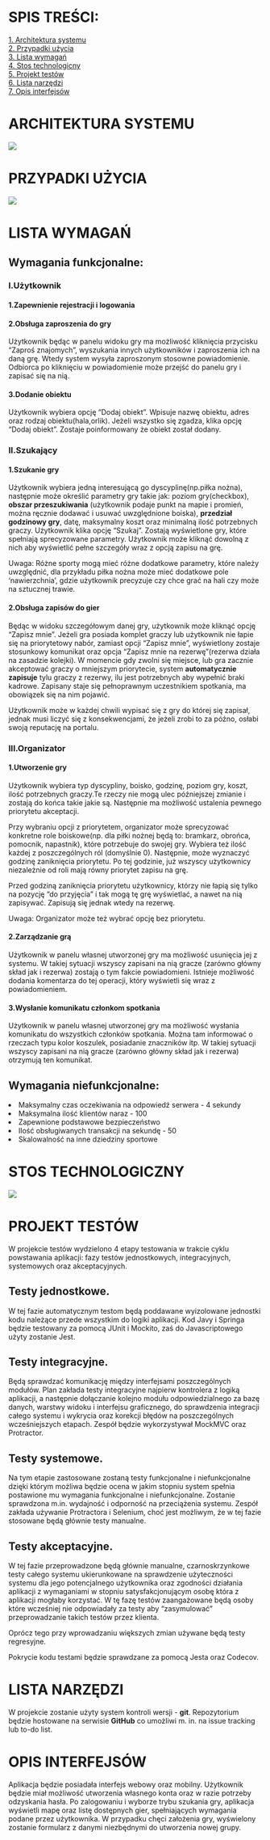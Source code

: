 # SPIS TREŚCI:
[1. Architektura systemu](#architektura-systemu)
<br>
[2. Przypadki użycia](#przypadki-użycia)
<br> 
[3. Lista wymagań](#lista-wymagań)
<br>
[4. Stos technologicny](#stos-technologiczny)
<br>
[5. Projekt testów](#projekt-testów)
<br>
[6. Lista narzędzi](#lista-narzędzi)
<br>
[7. Opis interfejsów](#opis-interfejsów)

# ARCHITEKTURA SYSTEMU
<img src="https://images.tinypic.pl/i/00974/t5dnp3l8q4fu.png">

# PRZYPADKI UŻYCIA
<img src="https://raw.githubusercontent.com/bartlomiejzachariasz/IO_project/master/use_cases.png?token=ArA1VHIGytvLByIJcdzL8oGqQYKlp2eqks5b_sw1wA%3D%3D">

# LISTA WYMAGAŃ

## Wymagania funkcjonalne:

### I.Użytkownik

#### 1.Zapewnienie rejestracji i logowania

#### 2.Obsługa zaproszenia do gry

Użytkownik będąc w panelu widoku gry ma możliwość kliknięcia przycisku “Zaproś znajomych”, wyszukania innych użytkowników i zaproszenia ich na daną grę. Wtedy system wysyła zaproszonym stosowne powiadomienie. Odbiorca po kliknięciu w powiadomienie może przejść do panelu gry i zapisać się na nią.

#### 3.Dodanie obiektu

Użytkownik wybiera opcję “Dodaj obiekt”. Wpisuje nazwę obiektu, adres oraz rodzaj obiektu(hala,orlik). Jeżeli wszystko się zgadza, klika opcję “Dodaj obiekt”. Zostaje poinformowany że obiekt został dodany.

### II.Szukający

#### 1.Szukanie gry 

Użytkownik wybiera jedną interesującą go dyscyplinę(np.piłka nożna), następnie może określić parametry gry takie jak: poziom gry(checkbox), <b>obszar przeszukiwania</b> (użytkownik podaje punkt na mapie i promień, można ręcznie dodawać i usuwać uwzględnione boiska), <b>przedział godzinowy gry</b>, datę, maksymalny koszt oraz minimalną ilość potrzebnych graczy. Użytkownik klika opcję “Szukaj”. Zostają wyświetlone gry, które spełniają sprecyzowane parametry. Użytkownik może kliknąć dowolną z nich aby wyświetlić pełne szczegóły wraz z opcją zapisu na grę.

Uwaga: Różne sporty mogą mieć różne dodatkowe parametry, które należy uwzględnić, dla przykładu piłka nożna może mieć dodatkowe pole ‘nawierzchnia’, gdzie użytkownik precyzuje czy chce grać na hali czy może na sztucznej trawie.

#### 2.Obsługa zapisów do gier

Będąc w widoku szczegółowym danej gry, użytkownik może kliknąć opcję “Zapisz mnie”.
Jeżeli gra posiada komplet graczy lub użytkownik nie łapie się na priorytetowy nabór, zamiast opcji “Zapisz mnie”, wyświetlony zostaje stosunkowy komunikat oraz opcja “Zapisz mnie na rezerwę”(rezerwa działa na zasadzie kolejki). W momencie gdy zwolni się miejsce, lub gra zacznie akceptować graczy o mniejszym priorytecie, system <b>automatycznie zapisuje</b> tylu graczy z rezerwy, ilu jest potrzebnych aby wypełnić braki kadrowe. Zapisany staje się pełnoprawnym uczestnikiem spotkania, ma obowiązek się na nim pojawić.

Użytkownik może w każdej chwili wypisać się z gry do której się zapisał, jednak musi liczyć się z konsekwencjami, że jeżeli zrobi to za późno, osłabi swoją reputację na portalu.

### III.Organizator

#### 1.Utworzenie gry

Użytkownik wybiera typ dyscypliny, boisko, godzinę, poziom gry, koszt, ilość potrzebnych graczy.Te rzeczy nie mogą ulec późniejszej zmianie i zostają do końca takie jakie są. Następnie ma możliwość ustalenia pewnego priorytetu akceptacji.

Przy wybraniu opcji z priorytetem, organizator może sprecyzować konkretne role boiskowe(np. dla piłki nożnej będą to: bramkarz, obrońca, pomocnik, napastnik), które potrzebuje do swojej gry. Wybiera też ilość każdej z poszczególnych ról (domyślnie 0). Następnie, może wyznaczyć godzinę zaniknięcia priorytetu. Po tej godzinie, już wszyscy użytkownicy niezależnie od roli mają równy priorytet zapisu na grę.

Przed godziną zaniknięcia priorytetu użytkownicy, którzy nie łapią się tylko na pozycję “do przyjęcia” i tak mogą tę grę wyświetlać, a nawet na nią zapisywać. Zapisują się jednak wtedy na rezerwę.


Uwaga: Organizator może też wybrać opcję bez priorytetu.


#### 2.Zarządzanie  grą

Użytkownik w panelu własnej utworzonej gry ma możliwość usunięcia jej z systemu. W takiej sytuacji wszyscy zapisani na nią gracze (zarówno główny skład jak i rezerwa) zostają o tym fakcie powiadomieni. Istnieje możliwość dodania komentarza do tej operacji, który wyświetli się wraz z powiadomieniem.

#### 3.Wysłanie komunikatu członkom spotkania

Użytkownik w panelu własnej utworzonej gry ma możliwość wysłania komunikatu do wszystkich członków spotkania. Można tam informować o rzeczach typu kolor koszulek, posiadanie znaczników itp.  W takiej sytuacji wszyscy zapisani na nią gracze (zarówno główny skład jak i rezerwa) otrzymują ten komunikat.


## Wymagania niefunkcjonalne:
<il>
<li> Maksymalny czas oczekiwania na odpowiedź serwera - 4 sekundy </li>
<li> Maksymalna ilość klientów naraz - 100 </li>
<li> Zapewnione podstawowe bezpieczeństwo </li>
<li> Ilość obsługiwanych transakcji na sekundę - 50 </li>
<li> Skalowalność na inne dziedziny sportowe </li>
</il>

# STOS TECHNOLOGICZNY 
<img src="https://raw.githubusercontent.com/bartlomiejzachariasz/IO_project/master/stack.png?token=ArA1VBRu2QEumY91ZK3-wn1bpJpj71MWks5b_xCTwA%3D%3D">

# PROJEKT TESTÓW
W projekcie testów wydzielono 4 etapy testowania w trakcie cyklu powstawania aplikacji: fazy testów jednostkowych, integracyjnych, systemowych oraz akceptacyjnych.

## Testy jednostkowe.
W tej fazie automatycznym testom będą poddawane wyizolowane jednostki kodu należące przede wszystkim do logiki aplikacji. Kod Javy i Springa będzie testowany za pomocą JUnit i Mockito, zaś do Javascriptowego użyty zostanie Jest.
## Testy integracyjne.
Będą sprawdzać komunikację między interfejsami poszczególnych modułów. Plan zakłada testy integracyjne najpierw kontrolera z logiką aplikacji, a następnie dołączanie kolejno modułu odpowiedzialnego za bazę danych, warstwy widoku i interfejsu graficznego, do sprawdzenia integracji całego systemu i wykrycia oraz korekcji błędów na poszczególnych wcześniejszych etapach. Zespół będzie wykorzystywał MockMVC oraz Protractor.
## Testy systemowe.
Na tym etapie zastosowane zostaną testy funkcjonalne i niefunkcjonalne dzięki którym możliwa będzie ocena w jakim stopniu system spełnia postawione mu wymagania funkcjonalne i niefunkcjonalne. Zostanie sprawdzona m.in. wydajność i odporność na przeciążenia systemu. Zespół zakłada używanie Protractora i Selenium, choć jest możliwym, że w tej fazie stosowane będą głównie testy manualne.
## Testy akceptacyjne.
W tej fazie przeprowadzone będą głównie manualne, czarnoskrzynkowe testy całego systemu ukierunkowane na sprawdzenie użyteczności systemu dla jego potencjalnego użytkownika oraz zgodności działania aplikacji z wymaganiami w stopniu satysfakcjonującym osobę która z aplikacji mogłaby korzystać. W tę fazę testów zaangażowane będą osoby które wcześniej nie odpowiadały za testy aby “zasymulować” przeprowadzanie takich testów przez klienta.


Oprócz tego przy wprowadzaniu większych zmian używane będą testy regresyjne.

Pokrycie kodu testami będzie sprawdzane za pomocą Jesta oraz Codecov.

# LISTA NARZĘDZI
W projekcie zostanie użyty system kontroli wersji - <b>git</b>. Repozytorium będzie hostowane na serwisie <b>GitHub</b> co umożliwi m. in. na issue tracking lub to-do list.

# OPIS INTERFEJSÓW

Aplikacja będzie posiadała interfejs webowy oraz mobilny. Użytkownik będzie miał możliwość utworzenia własnego konta oraz w razie potrzeby odzyskania hasła. Po zalogowaniu i wyborze trybu szukania gry, aplikacja wyświetli mapę oraz listę dostępnych gier, spełniających wymagania podane przez użytkownika. W przypadku chęci założenia gry, wyświelony zostanie formularz z danymi niezbędnymi do utworzenia nowej grupy.
